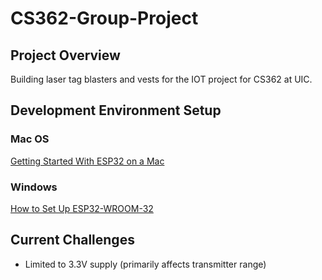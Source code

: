# CS362-Group-Project

## Project Overview
Building laser tag blasters and vests for the IOT project for CS362 at UIC.

## Development Environment Setup

### Mac OS
[Getting Started With ESP32 on a Mac](https://www.instructables.com/Getting-Started-With-ESP32-on-a-Mac/)

### Windows
[How to Set Up ESP32-WROOM-32](https://samueladesola.medium.com/how-to-set-up-esp32-wroom-32-b2100060470c)

## Current Challenges
- Limited to 3.3V supply (primarily affects transmitter range)
